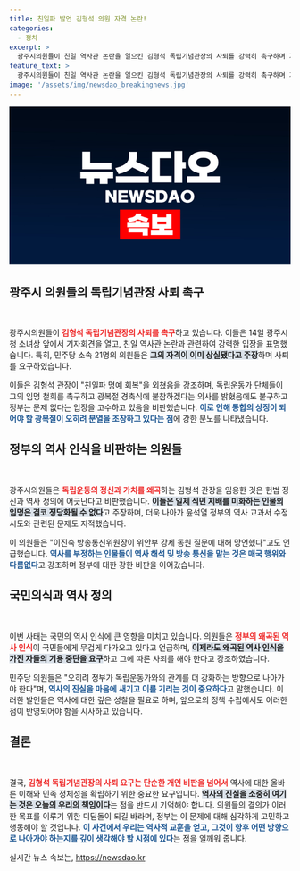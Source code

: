 ```yaml
---
title: 친일파 발언 김형석 의원 자격 논란!
categories:
  - 정치
excerpt: >
  광주시의원들이 친일 역사관 논란을 일으킨 김형석 독립기념관장의 사퇴를 강력히 촉구하며 기자회견을 열었다. 이들은 역사를 부정하는 자들을 임명하는 것은 매국 행위라며 정부에 강한 책임을 물었다.
feature_text: >
  광주시의원들이 친일 역사관 논란을 일으킨 김형석 독립기념관장의 사퇴를 강력히 촉구하며 기자회견을 열었다. 이들은 역사를 부정하는 자들을 임명하는 것은 매국 행위라며 정부에 강한 책임을 물었다.
image: '/assets/img/newsdao_breakingnews.jpg'
---
```


<p><img src="/assets/img/newsdao_breakingnews.jpg" alt="koreaapp 속보" /></p>

<h2 data-ke-size="size26">광주시 의원들의 독립기념관장 사퇴 촉구</h2>

<p data-ke-size="size16">&nbsp;</p>

<p>광주시의원들이 <b><span style="color: #ee2323;">김형석 독립기념관장의 사퇴를 촉구</span></b>하고 있습니다. 이들은 14일 광주시청 소녀상 앞에서 기자회견을 열고, 친일 역사관 논란과 관련하여 강력한 입장을 표명했습니다. 특히, 민주당 소속 21명의 의원들은 <b><span style="background-color: #21538527;">그의 자격이 이미 상실됐다고 주장</span></b>하며 사퇴를 요구하였습니다. </p>

<p>이들은 김형석 관장이 "친일파 명예 회복"을 외쳤음을 강조하며, 독립운동가 단체들이 그의 임명 철회를 촉구하고 광복절 경축식에 불참하겠다는 의사를 밝혔음에도 불구하고 정부는 문제 없다는 입장을 고수하고 있음을 비판했습니다. <b><span style="color: #1a5490;">이로 인해 통합의 상징이 되어야 할 광복절이 오히려 분열을 조장하고 있다는 점</span></b>에 강한 분노를 나타냈습니다.</p>

<h2 data-ke-size="size26">정부의 역사 인식을 비판하는 의원들</h2>

<p data-ke-size="size16">&nbsp;</p>

<p>광주시의원들은 <b><span style="color: #ee2323;">독립운동의 정신과 가치를 왜곡</span></b>하는 김형석 관장을 임용한 것은 헌법 정신과 역사 정의에 어긋난다고 비판했습니다. <b><span style="background-color: #21538527;">이들은 일제 식민 지배를 미화하는 인물의 임명은 결코 정당화될 수 없다</span></b>고 주장하며, 더욱 나아가 윤석열 정부의 역사 교과서 수정 시도와 관련된 문제도 지적했습니다.</p>

<p>이 의원들은 "이진숙 방송통신위원장이 위안부 강제 동원 질문에 대해 망언했다"고도 언급했습니다. <b><span style="color: #1a5490;">역사를 부정하는 인물들이 역사 해석 및 방송 통신을 맡는 것은 매국 행위와 다름없다</span></b>고 강조하며 정부에 대한 강한 비판을 이어갔습니다.</p>

<h2 data-ke-size="size26">국민의식과 역사 정의</h2>

<p data-ke-size="size16">&nbsp;</p>

<p>이번 사태는 국민의 역사 인식에 큰 영향을 미치고 있습니다. 의원들은 <b><span style="color: #ee2323;">정부의 왜곡된 역사 인식</span></b>이 국민들에게 무겁게 다가오고 있다고 언급하며, <b><span style="background-color: #21538527;">이제라도 왜곡된 역사 인식을 가진 자들의 기용 중단을 요구</span></b>하고 그에 따른 사죄를 해야 한다고 강조하였습니다. </p>

<p>민주당 의원들은 "오히려 정부가 독립운동가와의 관계를 더 강화하는 방향으로 나아가야 한다"며, <b><span style="color: #1a5490;">역사의 진실을 마음에 새기고 이를 기리는 것이 중요하다</span></b>고 말했습니다. 이러한 발언들은 역사에 대한 깊은 성찰을 필요로 하며, 앞으로의 정책 수립에서도 이러한 점이 반영되어야 함을 시사하고 있습니다.</p>

<h2 data-ke-size="size26">결론</h2>

<p data-ke-size="size16">&nbsp;</p>

<p>결국, <b><span style="color: #ee2323;">김형석 독립기념관장의 사퇴 요구는 단순한 개인 비판을 넘어서</span></b> 역사에 대한 올바른 이해와 민족 정체성을 확립하기 위한 중요한 요구입니다. <b><span style="background-color: #21538527;">역사의 진실을 소중히 여기는 것은 오늘의 우리의 책임이다</span></b>는 점을 반드시 기억해야 합니다. 의원들의 결의가 이러한 목표를 이루기 위한 디딤돌이 되길 바라며, 정부는 이 문제에 대해 심각하게 고민하고 행동해야 할 것입니다. <b><span style="color: #1a5490;">이 사건에서 우리는 역사적 교훈을 얻고, 그것이 향후 어떤 방향으로 나아가야 하는지를 깊이 생각해야 할 시점에 있다</span></b>는 점을 일깨워 줍니다.</p>

<p data-ke-size="size16"></p>
실시간 뉴스 속보는, <a href="https://newsdao.kr" rel="dofollow">https://newsdao.kr</a>



